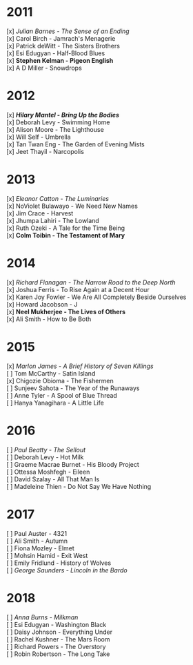 # 2011
[x] *Julian Barnes - The Sense of an Ending*  
[x] Carol Birch - Jamrach's Menagerie  
[x] Patrick deWitt - The Sisters Brothers  
[x] Esi Edugyan - Half-Blood Blues  
[x] **Stephen Kelman - Pigeon English**  
[x] A D Miller - Snowdrops  

# 2012
[x] ***Hilary Mantel - Bring Up the Bodies***  
[x] Deborah Levy - Swimming Home  
[x] Alison Moore - The Lighthouse   
[x] Will Self - Umbrella  
[x] Tan Twan Eng - The Garden of Evening Mists  
[x] Jeet Thayil - Narcopolis  

# 2013
[x] *Eleanor Catton - The Luminaries*  
[x] NoViolet Bulawayo - We Need New Names  
[x] Jim Crace - Harvest  
[x] Jhumpa Lahiri - The Lowland  
[x] Ruth Ozeki - A Tale for the Time Being  
[x] **Colm Toibin - The Testament of Mary**  

# 2014
[x] *Richard Flanagan - The Narrow Road to the Deep North*  
[x] Joshua Ferris - To Rise Again at a Decent Hour  
[x] Karen Joy Fowler - We Are All Completely Beside Ourselves  
[x] Howard Jacobson - J  
[x] **Neel Mukherjee - The Lives of Others**  
[x] Ali Smith - How to Be Both  

# 2015
[x] *Marlon James - A Brief History of Seven Killings*  
[ ] Tom McCarthy - Satin Island  
[x] Chigozie Obioma - The Fishermen  
[ ] Sunjeev Sahota - The Year of the Runaways  
[ ] Anne Tyler - A Spool of Blue Thread  
[ ] Hanya Yanagihara - A Little Life  

# 2016
[ ] *Paul Beatty - The Sellout*  
[ ] Deborah Levy - Hot Milk  
[ ] Graeme Macrae Burnet - His Bloody Project  
[ ] Ottessa Moshfegh - Eileen   
[ ] David Szalay - All That Man Is  
[ ] Madeleine Thien - Do Not Say We Have Nothing  

# 2017
[ ] Paul Auster - 4321   
[ ] Ali Smith - Autumn  
[ ] Fiona Mozley - Elmet  
[ ] Mohsin Hamid - Exit West  
[ ] Emily Fridlund - History of Wolves  
[ ] *George Saunders - Lincoln in the Bardo*  

# 2018
[ ] *Anna Burns - Milkman*  
[ ] Esi Edugyan - Washington Black  
[ ] Daisy Johnson - Everything Under  
[ ] Rachel Kushner - The Mars Room  
[ ] Richard Powers - The Overstory  
[ ] Robin Robertson - The Long Take  
